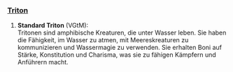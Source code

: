
### [**Triton**](http://dnd5e.wikidot.com/lineage:triton)  

1. **Standard Triton** (VGtM):  
   Tritonen sind amphibische Kreaturen, die unter Wasser leben. Sie haben die Fähigkeit, im Wasser zu atmen, mit Meereskreaturen zu kommunizieren und Wassermagie zu verwenden. Sie erhalten Boni auf Stärke, Konstitution und Charisma, was sie zu fähigen Kämpfern und Anführern macht.